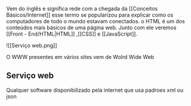 Vem do inglês e significa rede 
com a chegada da [[Conceitos Básicos/Internet]] esse termo se popularizou para explicar como os computadores de todo o mundo estavam conectados. o HTML é um dos conteúdos mais básicos de uma página web. Junto com ele veremos [[Front - End/HTML|HTML]] ,[[CSS]] e [[JavaScript]].

![[Serviço web.png]]

O WWW presentes em vários sites vem de Wolrd Wide Web

## Serviço web

Qualquer software disponibilizado pela internet que usa padroes xml ou json
